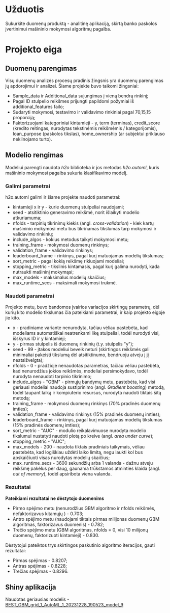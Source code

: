 # Užduotis

Sukurkite duomenų produktą - analitinę aplikaciją, skirtą banko paskolos įvertinimui mašininio mokymosi algoritmų pagalba.

# Projekto eiga

## Duomenų parengimas
Visų duomenų analizės procesų pradinis žingsnis yra duomenų parengimas jų apdorojimui ir analizei. Šiame projekte buvo taikomi žingsniai:
* Sample_data ir Additional_data sujungimas į vieną bendrą rinkinį;
* Pagal ID stulpelio reikšmes prijungti papildomi požymiai iš additional_features failo;
* Sudaryti mokymosi, testavimo ir validavimo rinkiniai pagal 70,15,15 proporciją;
* Faktorizuojami kategoriniai kintamieji - y, term (terminas), credit_score (kredito reitingas, nurodytas tekstinėmis reikšmėmis / kategorijomis), loan_purpose (paskolos tikslas), home_ownership (ar subjektui priklauso nekilnojamo turto).

## Modelio rengimas
Modeliui parengti naudota _h2o_ biblioteka ir jos metodas _h2o.automl_, kuris mašininio mokymosi pagalba sukuria klasifikavimo modelį.

### Galimi parametrai
h2o.automl galimi ir šiame projekte naudoti parametrai:
* kintamieji x ir y - kurie duomenų stulpeliai naudojami;
* seed - atsitiktinio generavimo reikšmė, norit išlaikyti modelio atkuriamuma;
* nfolds - tarpinių tikrinimų kiekis (angl. _cross-validation_) - kiek kartų mašininio mokymosi metu bus tikrinamas tikslumas tarp mokymosi ir validavimo rinkinių;
* include_algos - kokius metodus taikyti mokymosi metu;
* training_frame - mokymosi duomenų rinkinys;
* validation_frame - validavimo rinkinys;
* leaderboard_frame - rinkinys, pagal kurį matuojamas modelių tikslumas;
* sort_metric - pagal kokią reikšmę rikiuojami modeliai;
* stopping_metric - tikslinis kintamasis, pagal kurį galima nurodyti, kada nutraukti mašininį mokymąsi;
* max_models - maksimalus modelių skaičius;
* max_runtime_secs - maksimali mokymosi trukmė.

### Naudoti parametrai
Projekto metu, buvo bandomos įvairios variacijos skirtingų parametrų, dėl kurių kito modelio tikslumas čia pateikiami parametrai, ir kaip projekto eigoje jie kito.
* x - pradiniame variante nenurodyta, tačiau vėliau pastebėta, kad modeliams automatiškai neatrenkami likę stulpeliai, todėl nurodyti visi, išskyrus ID ir y kintamieji;
* y - pirmas stulpelis iš duomenų rinkinių (t.y. stulpelis "y");
* seed - 99 - įtakos modeliui beveik neturi (skirtingos reikšmės gali minimaliai pakeisti tikslumą dėl atsitiktinumo, bendruoju atveju į jį neatsižvelgta);
* nfolds - 0 - pradžioje nenaudotas parametras, tačiau vėliau pastebėta, kad nenurodžius jokios reikšmės, modeliai persimokydavo, todėl nurodyta nenaudoti tarpinio tikrinimo;
* include_algos - "GBM" - pirmųjų bandymų metu, pastebėta, kad visi geriausi modeliai naudoja sustiprinimo (angl. _Gradient boosting_) metodą, todėl taupant laiką ir kompiuterio resursus, nurodyta naudoti tiktais šitą metodą;
* training_frame - mokymosi duomenų rinkinys (70% pradinės duomenų imties);
* validation_frame - validavimo rinkinys (15% pradinės duomenų imties);
* leaderboard_frame - rinkinys, pagal kurį matuojamas modelių tikslumas (15% pradinės duomenų imties);
* sort_metric - "AUC" - modulio reikalavimuose nurodyta modelio tikslumui nustatyti naudoti plotą po kreive (angl. _area under curve_);
* stopping_metric - "AUC";
* max_models - 200 - naudota tiktais pradiniais taikymais, vėliau pastebėta, kad logiškiau uždėti laiko limitą, negu laukti kol bus apskaičiuoti visas nurodytas modelių skaičius;
* max_runtime_secs - 3600 sekundžių arba 1 valanda - dažnu atveju reikšmę pakėlus per daug, gaunama trūkstamos atminties klaida (angl. _out of memory_), todėl apsiribota viena valanda.

### Rezultatai
**Pateikiami rezultatai ne dėstytojo duomenims**
* Pirmo spėjimo metu (nenurodžius GBM algoritmo ir nfolds reikšmės, nefaktorizavus kitamųjų ) - 0.703;
* Antro spėjimo metu (naudojami tiktais pirmas milijonas duomenų GBM algoritmas, faktorizavus duomenis) - 0.782;
* Trečio spėjimo metu (GBM algoritmas, nfolds = 0, visi 10 milijonų duomenų, faktorizuoti kintamieji) - 0.830.

Dėstytojui pateiktos trys skirtingos paskutinio algoritmo iteracijos, gauti rezultatai:
* Pirmas spėjimas - 0.8207;
* Antras spėjimas - 0.8228;
* Trečias spėjimas - 0.8296.

## Shiny aplikacija
Naudotas geriausias modelis - [BEST_GBM_grid_1_AutoML_1_20231228_190523_model_9](https://github.com/dtaparauskas/KTU-DVDA-PROJECT/blob/main/project/4-model/BEST_GBM_grid_1_AutoML_1_20231228_190523_model_9)
